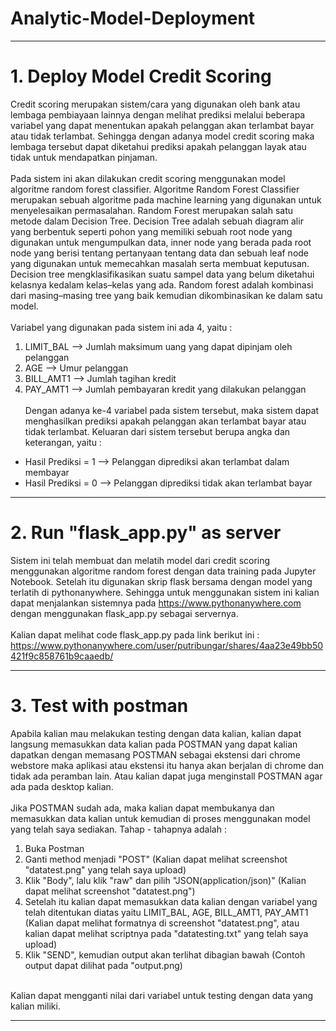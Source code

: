 # Analytic-Model-Deployment
----------------------------------------------------------------------------------------------------------------------------------------
# 1. Deploy Model Credit Scoring
Credit scoring merupakan sistem/cara yang digunakan oleh bank atau lembaga pembiayaan lainnya dengan melihat prediksi melalui beberapa variabel yang dapat menentukan apakah pelanggan akan terlambat bayar atau tidak terlambat. Sehingga dengan adanya model credit scoring maka lembaga tersebut dapat diketahui prediksi apakah pelanggan layak atau tidak untuk mendapatkan pinjaman.
<br><br>
Pada sistem ini akan dilakukan credit scoring menggunakan model algoritme random forest classifier. Algoritme Random Forest Classifier merupakan sebuah algoritme pada machine learning yang digunakan untuk menyelesaikan permasalahan. Random Forest merupakan salah satu metode dalam Decision Tree. Decision Tree adalah sebuah diagram alir yang berbentuk seperti pohon yang memiliki sebuah root node yang digunakan untuk mengumpulkan data, inner node yang berada pada root node yang berisi tentang pertanyaan tentang data dan sebuah leaf node yang digunakan untuk memecahkan masalah serta membuat keputusan. Decision tree mengklasifikasikan suatu sampel data yang belum diketahui kelasnya kedalam kelas–kelas yang ada. Random forest adalah kombinasi dari masing–masing tree yang baik kemudian dikombinasikan ke dalam satu model. 
<br><br>
Variabel yang digunakan pada sistem ini ada 4, yaitu :
1. LIMIT_BAL --> Jumlah maksimum uang yang dapat dipinjam oleh pelanggan
2. AGE --> Umur pelanggan
3. BILL_AMT1 --> Jumlah tagihan kredit
4. PAY_AMT1 --> Jumlah pembayaran kredit yang dilakukan pelanggan
<br><br>
Dengan adanya ke-4 variabel pada sistem tersebut, maka sistem dapat menghasilkan prediksi apakah pelanggan akan terlambat bayar atau tidak terlambat. Keluaran dari sistem tersebut berupa angka dan keterangan, yaitu :
 - Hasil Prediksi = 1 --> Pelanggan diprediksi akan terlambat dalam membayar
 - Hasil Prediksi = 0 --> Pelanggan diprediksi tidak akan terlambat bayar

----------------------------------------------------------------------------------------------------------------------------------------
# 2. Run "flask_app.py" as server
Sistem ini telah membuat dan melatih model dari credit scoring menggunakan algoritme random forest dengan data training pada Jupyter Notebook. Setelah itu digunakan skrip flask bersama dengan model yang terlatih di pythonanywhere. Sehingga untuk menggunakan sistem ini kalian dapat menjalankan sistemnya pada https://www.pythonanywhere.com dengan menggunakan flask_app.py sebagai servernya. 
<br><br>
Kalian dapat melihat code flask_app.py pada link berikut ini :
https://www.pythonanywhere.com/user/putribungar/shares/4aa23e49bb50421f9c858761b9caaedb/

------------------------------------------------------------------------------------------------------------------------------------------
# 3. Test with postman
Apabila kalian mau melakukan testing dengan data kalian, kalian dapat langsung memasukkan data kalian pada POSTMAN yang dapat kalian dapatkan dengan memasang POSTMAN sebagai ekstensi dari chrome webstore maka aplikasi atau ekstensi itu hanya akan berjalan di chrome dan tidak ada peramban lain. Atau kalian dapat juga menginstall POSTMAN agar ada pada desktop kalian.
<br><br>
Jika POSTMAN sudah ada, maka kalian dapat membukanya dan memasukkan data kalian untuk kemudian di proses menggunakan model yang telah saya sediakan.
Tahap - tahapnya adalah :
1. Buka Postman
2. Ganti method menjadi "POST" (Kalian dapat melihat screenshot "datatest.png" yang telah saya upload)
3. Klik "Body", lalu klik "raw" dan pilih "JSON(application/json)" (Kalian dapat melihat screenshot "datatest.png")
4. Setelah itu kalian dapat memasukkan data kalian dengan variabel yang telah ditentukan diatas yaitu LIMIT_BAL, AGE, BILL_AMT1, PAY_AMT1 (Kalian dapat melihat formatnya di screenshot "datatest.png", atau kalian dapat melihat scriptnya pada "datatesting.txt" yang telah saya upload)
5. Klik "SEND", kemudian output akan terlihat dibagian bawah (Contoh output dapat dilihat pada "output.png)
<br>
Kalian dapat mengganti nilai dari variabel untuk testing dengan data yang kalian miliki.

----------------------------------------------------------------------------------------------------------------------------------------
